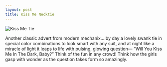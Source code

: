 ```yaml
--- 
layout: post
title: Kiss Me Necktie
---
```


![Kiss Me Tie](http://blog.modernmechanix.com/mags/qf/c/PopularScience/3-1945/xlg_kiss_me.jpg)

Another classic advert from modern mechanix....by day a lovely swank tie in special color combinations to look smart with any suit, and at night like a miracle of light it leaps to life with pulsing, glowing question— “Will You Kiss Me In The Dark, Baby?” Think of the fun in any crowd! Think how the girls gasp with wonder as the question takes form so amazingly.
